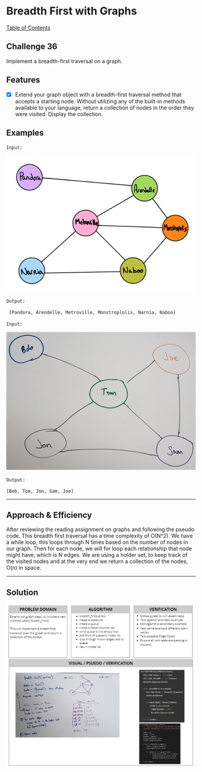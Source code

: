 # Breadth First with Graphs
[Table of Contents](../../../README.md)

## Challenge 36

Implement a breadth-first traversal on a graph.


## Features
- [x] Extend your graph object with a breadth-first traversal method that accepts a starting node. Without utilizing any of the built-in methods available to your language, return a collection of nodes in the order they were visited. Display the collection.

## Examples

`Input:`

![input](../../../assets/graph/input1.png)

`Output:`
```
 [Pandora, Arendelle, Metroville, Monstroplolis, Narnia, Naboo]
```
`Input:`

![input](../../../assets/graph/input2.png)

`Output:`
```
[Bob, Tom, Jon, Sam, Joe]
```

---
## Approach & Efficiency

After reviewing the reading assignment on graphs and following the pseudo code. This breadth first traversal has a time complexity of O(N^2). We have a while loop, this loops through N times based on the number of nodes in our graph. Then for each node, we will for loop each relationship that node might have, which is N edges. We are using a holder set, to keep track of the visited nodes and at the very end we return a collection of the nodes, O(n) in space.

---

## Solution
![White Board Image](../../../assets/graph/breadth_first.png)
